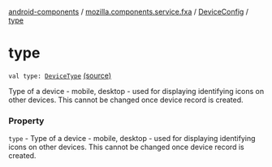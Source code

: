 [android-components](../../index.md) / [mozilla.components.service.fxa](../index.md) / [DeviceConfig](index.md) / [type](./type.md)

# type

`val type: `[`DeviceType`](../../mozilla.components.concept.sync/-device-type/index.md) [(source)](https://github.com/mozilla-mobile/android-components/blob/master/components/service/firefox-accounts/src/main/java/mozilla/components/service/fxa/Config.kt#L39)

Type of a device - mobile, desktop - used for displaying identifying icons on other devices.
This cannot be changed once device record is created.

### Property

`type` - Type of a device - mobile, desktop - used for displaying identifying icons on other devices.
This cannot be changed once device record is created.